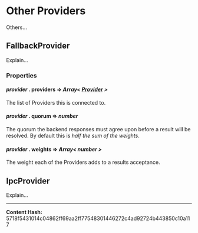 
Other Providers
===============


Others...


FallbackProvider
----------------


Explain...


### Properties



#### *provider* . **providers** **=>** *Array< [Provider](../provider) >*

The list of Providers this is connected to.




#### *provider* . **quorum** **=>** *number*

The quorum the backend responses must agree upon before a result will be
resolved. By default this is *half the sum of the weights*.




#### *provider* . **weights** **=>** *Array< number >*

The weight each of the Providers adds to a results acceptance.




IpcProvider
-----------


Explain...



-----
**Content Hash:** 5718f5431014c04862ff69aa2ff77548301446272c4ad92724b443850c10a117